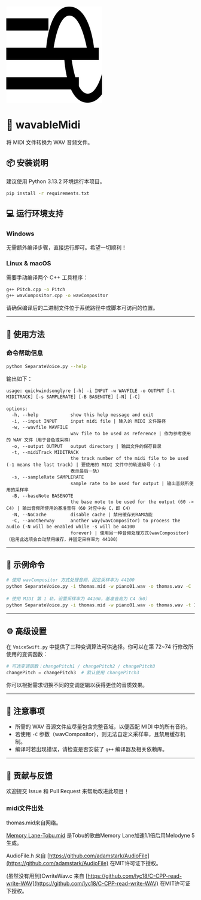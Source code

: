 
![a](F2.png)

# 🎵 wavableMidi

将 MIDI 文件转换为 WAV 音频文件。

## 📦 安装说明

建议使用 Python 3.13.2 环境运行本项目。

```bash
pip install -r requirements.txt
```

## 💻 运行环境支持

### Windows

无需额外编译步骤，直接运行即可。希望一切顺利！

### Linux & macOS

需要手动编译两个 C++ 工具程序：

```bash
g++ Pitch.cpp -o Pitch
g++ wavCompositor.cpp -o wavCompositor
```

请确保编译后的二进制文件位于系统路径中或脚本可访问的位置。

---

## 🚀 使用方法

### 命令帮助信息

```bash
python SeparateVoice.py --help
```

输出如下：

```
usage: quickwindsonglyre [-h] -i INPUT -w WAVFILE -o OUTPUT [-t MIDITRACK] [-s SAMPLERATE] [-B BASENOTE] [-N] [-C]

options:
  -h, --help            show this help message and exit
  -i, --input INPUT     input midi file | 输入的 MIDI 文件路径
  -w, --wavfile WAVFILE
                        wav file to be used as reference | 作为参考使用的 WAV 文件（用于音色或采样）
  -o, --output OUTPUT   output directory | 输出文件的保存目录
  -t, --midiTrack MIDITRACK
                        the track number of the midi file to be used (-1 means the last track) | 要使用的 MIDI 文件中的轨道编号（-1
                        表示最后一轨）
  -s, --sampleRate SAMPLERATE
                        sample rate to be used for output | 输出音频所使用的采样率
  -B, --baseNote BASENOTE
                        the base note to be used for the output (60 -> C4) | 输出音频所使用的基准音符（60 对应中央 C，即 C4）
  -N, --NoCache         disable cache | 禁用缓存到RAM功能
  -C, --anotherway      another way(wavCompositor) to process the audio (-N will be enabled while -s will be 44100
                        forever) | 使用另一种音频处理方式(wavCompositor)（启用此选项会自动禁用缓存，并固定采样率为 44100）
```
---

## 🧪 示例命令

```bash
# 使用 wavCompositor 方式处理音频，固定采样率为 44100
python SeparateVoice.py -i thomas.mid -w piano01.wav -o thomas.wav -C

# 使用 MIDI 第 1 轨，设置采样率为 44100，基准音高为 C4（60）
python SeparateVoice.py -i thomas.mid -w piano01.wav -o thomas.wav -t 1 -s 44100 -B 60
```

---

## ⚙️ 高级设置

在 `VoiceSwift.py` 中提供了三种变调算法可供选择。你可以在第 72~74 行修改所使用的变调函数：

```python
# 可选变调函数：changePitch1 / changePitch2 / changePitch3
changePitch = changePitch3  # 默认使用 changePitch3
```

你可以根据需求切换不同的变调逻辑以获得更佳的音质效果。

---

## 📝 注意事项

- 所需的 WAV 音源文件应尽量包含完整音域，以便匹配 MIDI 中的所有音符。
- 若使用 `-C` 参数（wavCompositor），则无法自定义采样率，且禁用缓存机制。
- 编译时若出现错误，请检查是否安装了 `g++` 编译器及相关依赖库。

---

## 🤝 贡献与反馈

欢迎提交 Issue 和 Pull Request 来帮助改进此项目！
### midi文件出处
thomas.mid来自网络。


[Memory Lane-Tobu.mid](<Memory Lane-Tobu.mid>) 是Tobu的歌曲Memory Lane加速1.1倍后用Melodyne 5生成。

AudioFile.h 来自 [https://github.com/adamstark/AudioFile](https://github.com/adamstark/AudioFile) 在MIT许可证下授权。

(虽然没有用到)CwriteWav.c 来自 [https://github.com/lyc18/C-CPP-read-write-WAV](https://github.com/lyc18/C-CPP-read-write-WAV) 在MIT许可证下授权。

